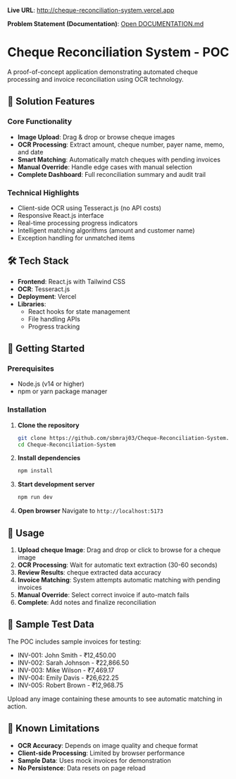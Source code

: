 **Live URL**: http://cheque-reconciliation-system.vercel.app

**Problem Statement (Documentation)**: [Open DOCUMENTATION.md](./DOCUMENTATION.md)

# Cheque Reconciliation System - POC

A proof-of-concept application demonstrating automated cheque processing and invoice reconciliation using OCR technology.


## 🚀 Solution Features

### Core Functionality
- **Image Upload**: Drag & drop or browse cheque images
- **OCR Processing**: Extract amount, cheque number, payer name, memo, and date
- **Smart Matching**: Automatically match cheques with pending invoices
- **Manual Override**: Handle edge cases with manual selection
- **Complete Dashboard**: Full reconciliation summary and audit trail

### Technical Highlights
- Client-side OCR using Tesseract.js (no API costs)
- Responsive React.js interface
- Real-time processing progress indicators
- Intelligent matching algorithms (amount and customer name)
- Exception handling for unmatched items

## 🛠️ Tech Stack

- **Frontend**: React.js with Tailwind CSS
- **OCR**: Tesseract.js
- **Deployment**: Vercel
- **Libraries**: 
  - React hooks for state management
  - File handling APIs
  - Progress tracking

## 🚦 Getting Started

### Prerequisites
- Node.js (v14 or higher)
- npm or yarn package manager

### Installation

1. **Clone the repository**
   ```bash
   git clone https://github.com/sbmraj03/Cheque-Reconciliation-System.git
   cd Cheque-Reconciliation-System
   ```

2. **Install dependencies**
   ```bash
   npm install
   ```

3. **Start development server**
   ```bash
   npm run dev
   ```

4. **Open browser**
   Navigate to `http://localhost:5173`

## 🔧 Usage

1. **Upload cheque Image**: Drag and drop or click to browse for a cheque image
2. **OCR Processing**: Wait for automatic text extraction (30-60 seconds)
3. **Review Results**: cheque extracted data accuracy
4. **Invoice Matching**: System attempts automatic matching with pending invoices
5. **Manual Override**: Select correct invoice if auto-match fails
6. **Complete**: Add notes and finalize reconciliation

## 📝 Sample Test Data

The POC includes sample invoices for testing:
- INV-001: John Smith - ₹12,450.00
- INV-002: Sarah Johnson - ₹22,866.50
- INV-003: Mike Wilson - ₹7,469.17
- INV-004: Emily Davis - ₹26,622.25
- INV-005: Robert Brown - ₹12,968.75

Upload any image containing these amounts to see automatic matching in action.

## 🐛 Known Limitations

- **OCR Accuracy**: Depends on image quality and cheque format
- **Client-side Processing**: Limited by browser performance
- **Sample Data**: Uses mock invoices for demonstration
- **No Persistence**: Data resets on page reload